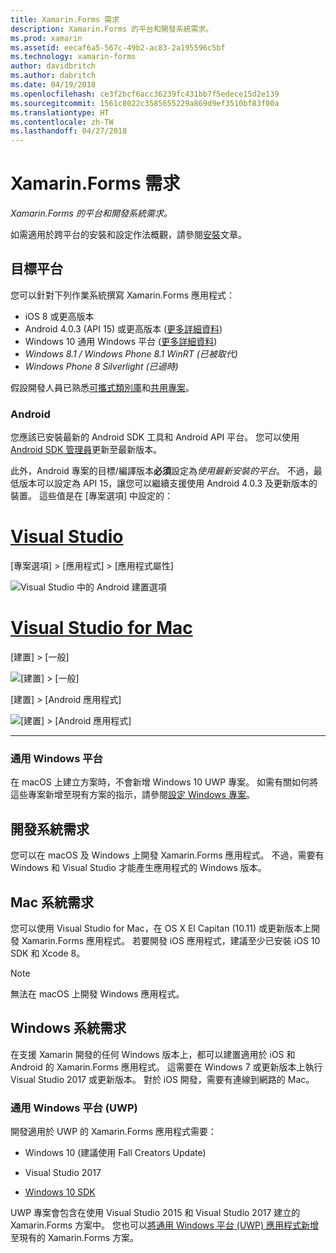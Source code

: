 ```yaml
---
title: Xamarin.Forms 需求
description: Xamarin.Forms 的平台和開發系統需求。
ms.prod: xamarin
ms.assetid: eecaf6a5-567c-49b2-ac83-2a195596c5bf
ms.technology: xamarin-forms
author: davidbritch
ms.author: dabritch
ms.date: 04/19/2018
ms.openlocfilehash: ce3f2bcf6acc36239fc431bb7f5edece15d2e139
ms.sourcegitcommit: 1561c8022c3585655229a869d9ef3510bf83f00a
ms.translationtype: HT
ms.contentlocale: zh-TW
ms.lasthandoff: 04/27/2018
---
```

# <a name="xamarinforms-requirements"></a>Xamarin.Forms 需求

_Xamarin.Forms 的平台和開發系統需求。_

如需適用於跨平台的安裝和設定作法概觀，請參閱[安裝](~/cross-platform/get-started/installation/index.md)文章。

## <a name="target-platforms"></a>目標平台

您可以針對下列作業系統撰寫 Xamarin.Forms 應用程式：

-  iOS 8 或更高版本
-  Android 4.0.3 (API 15) 或更高版本 ([更多詳細資料](#android))
-  Windows 10 通用 Windows 平台 ([更多詳細資料](#windows10))
-  *Windows 8.1 / Windows Phone 8.1 WinRT (已被取代)*
-  *Windows Phone 8 Silverlight (已過時)*

假設開發人員已熟悉[可攜式類別庫](~/cross-platform/app-fundamentals/pcl.md)和[共用專案](~/cross-platform/app-fundamentals/shared-projects.md)。

<a name="android" />

### <a name="android"></a>Android

您應該已安裝最新的 Android SDK 工具和 Android API 平台。 您可以使用 [Android SDK 管理員](~/android/get-started/installation/android-sdk.md)更新至最新版本。

此外，Android 專案的目標/編譯版本**必須**設定為*使用最新安裝的平台*。 不過，最低版本可以設定為 API 15，讓您可以繼續支援使用 Android 4.0.3 及更新版本的裝置。 這些值是在 [專案選項] 中設定的：

# <a name="visual-studiotabvswin"></a>[Visual Studio](#tab/vswin)

[專案選項] > [應用程式] > [應用程式屬性]

![](installation-images/options-android-vs-sml.png "Visual Studio 中的 Android 建置選項")

# <a name="visual-studio-for-mactabvsmac"></a>[Visual Studio for Mac](#tab/vsmac)

[建置] > [一般]

![](installation-images/options-general-sml.png "[建置] > [一般]")

[建置] > [Android 應用程式]

![](installation-images/options-android-sml.png "[建置] > [Android 應用程式]")

-----

<a name="windows10" />

### <a name="universal-windows-platform"></a>通用 Windows 平台

在 macOS 上建立方案時，不會新增 Windows 10 UWP 專案。 如需有關如何將這些專案新增至現有方案的指示，請參閱[設定 Windows 專案](~/xamarin-forms/platform/windows/installation/index.md)。

## <a name="development-system-requirements"></a>開發系統需求

您可以在 macOS 及 Windows 上開發 Xamarin.Forms 應用程式。 不過，需要有 Windows 和 Visual Studio 才能產生應用程式的 Windows 版本。

## <a name="mac-system-requirements"></a>Mac 系統需求

您可以使用 Visual Studio for Mac，在 OS X El Capitan (10.11) 或更新版本上開發 Xamarin.Forms 應用程式。 若要開發 iOS 應用程式，建議至少已安裝 iOS 10 SDK 和 Xcode 8。

> [!NOTE]
>  無法在 macOS 上開發 Windows 應用程式。

## <a name="windows-system-requirements"></a>Windows 系統需求

在支援 Xamarin 開發的任何 Windows 版本上，都可以建置適用於 iOS 和 Android 的 Xamarin.Forms 應用程式。 這需要在 Windows 7 或更新版本上執行 Visual Studio 2017 或更新版本。 對於 iOS 開發，需要有連線到網路的 Mac。

### <a name="universal-windows-platform-uwp"></a>通用 Windows 平台 (UWP)

開發適用於 UWP 的 Xamarin.Forms 應用程式需要：

* Windows 10 (建議使用 Fall Creators Update)

* Visual Studio 2017

* [Windows 10 SDK](https://dev.windows.com/downloads/windows-10-sdk)

UWP 專案會包含在使用 Visual Studio 2015 和 Visual Studio 2017 建立的 Xamarin.Forms 方案中。
您也可以[將通用 Windows 平台 (UWP) 應用程式新增](~/xamarin-forms/platform/windows/installation/index.md)至現有的 Xamarin.Forms 方案。
